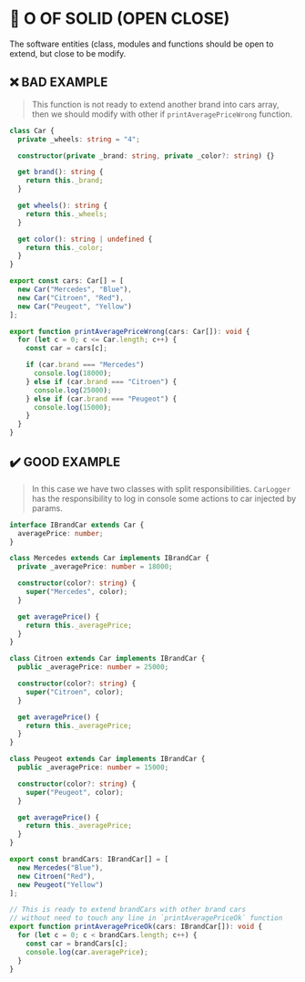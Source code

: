 # 💎 O OF SOLID (OPEN CLOSE)

The software entities (class, modules and functions should be open to extend, but close to be modify.

## ❌ BAD EXAMPLE

> This function is not ready to extend another brand into cars array, then we should modify with other if `printAveragePriceWrong` function.

```ts
class Car {
  private _wheels: string = "4";

  constructor(private _brand: string, private _color?: string) {}

  get brand(): string {
    return this._brand;
  }

  get wheels(): string {
    return this._wheels;
  }

  get color(): string | undefined {
    return this._color;
  }
}

export const cars: Car[] = [
  new Car("Mercedes", "Blue"),
  new Car("Citroen", "Red"),
  new Car("Peugeot", "Yellow")
];

export function printAveragePriceWrong(cars: Car[]): void {
  for (let c = 0; c <= Car.length; c++) {
    const car = cars[c];

    if (car.brand === "Mercedes")
      console.log(18000);
    } else if (car.brand === "Citroen") {
      console.log(25000);
    } else if (car.brand === "Peugeot") {
      console.log(15000);
    }
  }
}
```

## ✔️  GOOD EXAMPLE

  > In this case we have two classes with split responsibilities.
  `CarLogger` has the responsibility to log in console some actions
  to car injected by params.

```ts
interface IBrandCar extends Car {
  averagePrice: number;
}

class Mercedes extends Car implements IBrandCar {
  private _averagePrice: number = 18000;

  constructor(color?: string) {
    super("Mercedes", color);
  }

  get averagePrice() {
    return this._averagePrice;
  }
}

class Citroen extends Car implements IBrandCar {
  public _averagePrice: number = 25000;

  constructor(color?: string) {
    super("Citroen", color);
  }

  get averagePrice() {
    return this._averagePrice;
  }
}

class Peugeot extends Car implements IBrandCar {
  public _averagePrice: number = 15000;

  constructor(color?: string) {
    super("Peugeot", color);
  }

  get averagePrice() {
    return this._averagePrice;
  }
}

export const brandCars: IBrandCar[] = [
  new Mercedes("Blue"),
  new Citroen("Red"),
  new Peugeot("Yellow")
];

// This is ready to extend brandCars with other brand cars
// without need to touch any line in `printAveragePriceOk` function
export function printAveragePriceOk(cars: IBrandCar[]): void {
  for (let c = 0; c < brandCars.length; c++) {
    const car = brandCars[c];
    console.log(car.averagePrice);
  }
}
```
